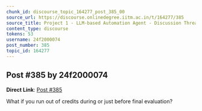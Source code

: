 ```yaml
---
chunk_id: discourse_topic_164277_post_385_00
source_url: https://discourse.onlinedegree.iitm.ac.in/t/164277/385
source_title: Project 1 - LLM-based Automation Agent - Discussion Thread [TDS Jan 2025]
content_type: discourse
tokens: 53
username: 24f2000074
post_number: 385
topic_id: 164277
---
```


## Post #385 by 24f2000074

**Direct Link**: [Post #385](https://discourse.onlinedegree.iitm.ac.in/t/164277/385)

What if you run out of credits during or just before final evaluation?
